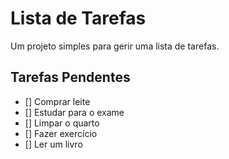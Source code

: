 # Lista de Tarefas
 Um projeto simples para gerir uma lista de tarefas.

## Tarefas Pendentes

- [] Comprar leite
- [] Estudar para o exame
- [] Limpar o quarto
- [] Fazer exercício
- [] Ler um livro